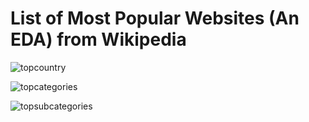 # List of Most Popular Websites (An EDA) from Wikipedia 

![topcountry](https://user-images.githubusercontent.com/70634916/173611537-9a7a0c25-0f39-4f0f-8313-d34713ce8ab6.png)


![topcategories](https://user-images.githubusercontent.com/70634916/173611435-5c925d05-a183-4da8-89e4-56ff4b4dd462.png)


![topsubcategories](https://user-images.githubusercontent.com/70634916/173611609-67ca32c9-fee3-4989-ba84-3936ff8b1dab.png)
